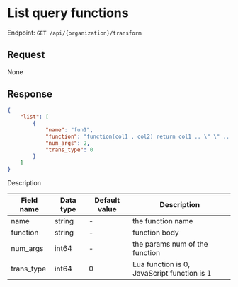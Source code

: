 # List query functions

Endpoint: `GET /api/{organization}/transform`

## Request

None

## Response

```json
{
	"list": [
		{
			"name": "fun1",
			"function": "function(col1 , col2) return col1 .. \" \" .. col2 end",
			"num_args": 2,
			"trans_type": 0
		}
	]
}
```

Description

| Field name | Data type | Default value | Description |
|------------|-----------|---------------|-------------|
| name       | string    | -             | the function name |
| function   | string    | -             | function body |
| num_args   | int64     | -             | the params num of the function |
| trans_type | int64     | 0             | Lua function is 0, JavaScript function is 1 |
